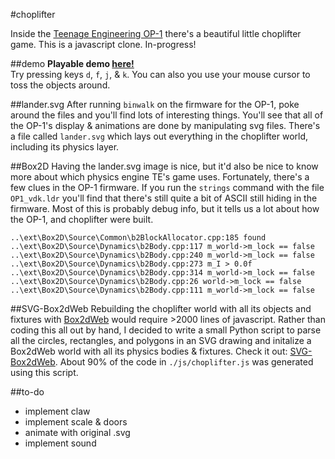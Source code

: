 #choplifter

Inside the <a href="http://en.wikipedia.org/wiki/Teenage_Engineering_OP-1">Teenage Engineering OP-1</a> there's a beautiful little choplifter game. This is a javascript clone. In-progress!

##demo
<b>Playable demo <a href = "http://104.236.207.104/">here!</a></b><br>Try pressing keys `d`, `f`, `j`, & `k`. You can also you use your mouse cursor to toss the objects around. 

##lander.svg
After running `binwalk` on the firmware for the OP-1, poke around the files and you'll find lots of interesting things. You'll see that all of the OP-1's display & animations are done by manipulating svg files. There's a file called `lander.svg` which lays out everything in the choplifter world, including its physics layer.

##Box2D
Having the lander.svg image is nice, but it'd also be nice to know more about which physics engine TE's game uses. Fortunately, there's a few clues in the OP-1 firmware. If you run the `strings` command with the file `OP1_vdk.ldr` you'll find that there's still quite a bit of ASCII still hiding in the firmware. Most of this is probably debug info, but it tells us a lot about how the OP-1, and choplifter were built.

```
..\ext\Box2D\Source\Common\b2BlockAllocator.cpp:185 found
..\ext\Box2D\Source\Dynamics\b2Body.cpp:117 m_world->m_lock == false
..\ext\Box2D\Source\Dynamics\b2Body.cpp:240 m_world->m_lock == false
..\ext\Box2D\Source\Dynamics\b2Body.cpp:273 m_I > 0.0f
..\ext\Box2D\Source\Dynamics\b2Body.cpp:314 m_world->m_lock == false
..\ext\Box2D\Source\Dynamics\b2Body.cpp:26 world->m_lock == false
..\ext\Box2D\Source\Dynamics\b2Body.cpp:111 m_world->m_lock == false
```

##SVG-Box2dWeb
Rebuilding the choplifter world with all its objects and fixtures with <a href="https://code.google.com/p/box2dweb/">Box2dWeb</a> would require >2000 lines of javascript. Rather than coding this all out by hand, I decided to write a small Python script to parse all the circles, rectangles, and polygons in an SVG drawing and initalize a Box2dWeb world with all its physics bodies & fixtures. Check it out: <a href="https://github.com/kylophone/SVG-Box2dWeb">SVG-Box2dWeb</a>. About 90% of the code in `./js/choplifter.js` was generated using this script. 

##to-do
* implement claw
* implement scale & doors
* animate with original .svg
* implement sound


